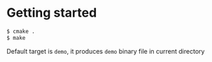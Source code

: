 # Getting started
```bash
$ cmake .
$ make
```
Default target is `demo`, it produces `demo` binary file in current directory
